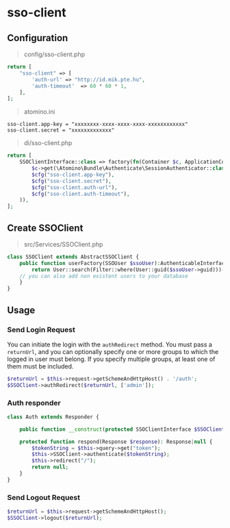 # sso-client

## Configuration

> config/sso-client.php

```php
return [
	"sso-client" => [
		'auth-url' => "http://id.mik.pte.hu",
		'auth-timeout'  => 60 * 60 * 1,
	],
];
```

> atomino.ini

```
sso-client.app-key = "xxxxxxxx-xxxx-xxxx-xxxx-xxxxxxxxxxxx"
sso-client.secret = "xxxxxxxxxxxxx"
```

> di/sso-client.php

```php
return [
	SSOClientInterface::class => factory(fn(Container $c, ApplicationConfig $cfg) => new SSOClient(
		$c->get(\Atomino\Bundle\Authenticate\SessionAuthenticator::class),
		$cfg("sso-client.app-key"),
		$cfg("sso-client.secret"),
		$cfg("sso-client.auth-url"),
		$cfg("sso-client.auth-timeout"),
	)),
];
```

## Create SSOClient

> src/Services/SSOClient.php

```php
class SSOClient extends AbstractSSOClient {
	public function userFactory(SSOUser $ssoUser):AuthenticableInterface{
		return User::search(Filter::where(User::guid($ssoUser->guid)))->pick();
    // you can also add non existent users to your database
	}
}
```
## Usage

### Send Login Request

You can initiate the login with the `authRedirect` method. You must pass a `returnUrl`, and you can optionally specify one or more groups to which the logged in user must belong. If you specify multiple groups, at least one of them must be included.

```php
$returnUrl = $this->request->getSchemeAndHttpHost() . '/auth';
$SSOClient->authRedirect($returnUrl, ['admin']);
```

### Auth responder

```php
class Auth extends Responder {

	public function __construct(protected SSOClientInterface $SSOClient) { }

	protected function respond(Response $response): Response|null {
		$tokenString = $this->query->get("token");
		$this->SSOClient->authenticate($tokenString);
		$this->redirect("/");
		return null;
	}
}
```

### Send Logout Request

```php
$returnUrl = $this->request->getSchemeAndHttpHost();
$SSOClient->logout($returnUrl);
```
